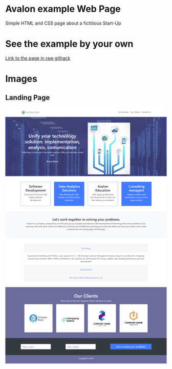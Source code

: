 # Avalon example Web Page

Simple HTML and CSS page about a fictitious Start-Up

# See the example by your own

[Link to the page in raw githack](https://rawcdn.githack.com/jchemile/varios/0a903d9e88caf4e4867c7147a719d68366b01ec9/single-pages/avalon/index.html)

# Images

## Landing Page
![Home Page](./img/examples/home.png)